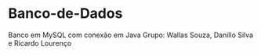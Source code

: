 # Banco-de-Dados
Banco em MySQL com conexão em Java
Grupo: Wallas Souza, Danillo Silva e Ricardo Lourenço
